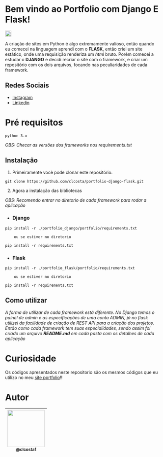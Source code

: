 # Bem vindo ao **Portfolio com Django E Flask**!
<p><img height="20" src="https://img.shields.io/badge/Version-v1.0-blue"/></p>

A criação de sites em Python é algo extremamente valioso, então quando eu comecei na linguagem aprendi com o **FLASK**, então criei um site estático, onde uma requisição renderiza um _html_ bruto. Porém comecei a estudar o **DJANGO** e decidi recriar o site com o framework, e criar um repositório com os dois arquivos, focando nas peculiaridades de cada framework.
## Redes Sociais
* [Instagram](https://www.instagram.com/claudiogfez/)
* [Linkedin](https://www.linkedin.com/in/clcostaf/)

# Pré requisitos
```
python 3.x
```
_OBS: Checar as versões dos frameworks nos requirements.txt_
## Instalação

1. Primeiramente você pode clonar este repositório.

```
git clone https://github.com/clcosta/portfolio-django-flask.git
```

2. Agora a instalação das bibliotecas

_OBS: Recomendo entrar no diretorio de cada framework para rodar a aplicação_
- ### Django
```
pip install -r ./portfolio_django/portfolio/requirements.txt

    ou se estiver no diretorio

pip install -r requirements.txt
```
- ### Flask
```
pip install -r ./portfolio_flask/portfolio/requirements.txt

    ou se estiver no diretorio

pip install -r requirements.txt
```

## Como utilizar

_A forma de utilizar de cada framework está diferente. No Django temos o painel de admin e as especificações de uma conta ADMIN, já no flask utilizei da facilidade de criação de REST API para a criação dos projetos. Então como cada framework tem suas especialidades, sendo assim foi criado um arquivo **README.md** em cada pasta com os detalhes de cada aplicação_ 

# Curiosidade
Os códigos apresentados neste repositorio são os mesmos códigos que eu utilizo no meu [site portfolio](https://portfolio-claudio.herokuapp.com)!!

# Autor
| [<img src="https://avatars.githubusercontent.com/u/83929403?v=4" width=120><br><sub>@clcostaf</sub>](https://github.com/clcosta) |
| :---: |
